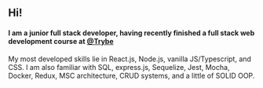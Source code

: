## Hi!

#### I am a junior full stack developer, having recently finished a full stack web development course at [@Trybe](https://github.com/betrybe)

My most developed skills lie in React.js, Node.js, vanilla JS/Typescript, and CSS. 
I am also familiar with SQL, express.js, Sequelize, Jest, Mocha, Docker, Redux, MSC architecture, CRUD systems, and a little of SOLID OOP.
<!--
**BernardoTomas/BernardoTomas** is a ✨ _special_ ✨ repository because its `README.md` (this file) appears on your GitHub profile.

Here are some ideas to get you started:

- 🔭 I’m currently working on ...
- 🌱 I’m currently learning ...
- 👯 I’m looking to collaborate on ...
- 🤔 I’m looking for help with ...
- 💬 Ask me about ...
- 📫 How to reach me: ...
- 😄 Pronouns: ...
- ⚡ Fun fact: ...
-->
